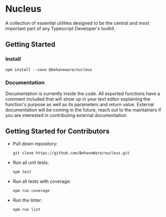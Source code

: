 # Nucleus

A collection of essential utilities designed to be the central and most important part of any Typescript Developer's toolkit.

## Getting Started

### Install

```shell
npm install --save @behaveware/nucleus
```

### Documentation

Documentation is currently inside the code. All exported functions have a comment included that will show up in your text editor explaining the function's purpose as well as its parameters and return value. External documentation will be coming in the future, reach out to the maintainers if you are interested in contributing external documentation.

## Getting Started for Contributors

- Pull down repository:

  ```shell
  git clone https://github.com/BehaveWare/nucleus.git
  ```

- Run all unit tests:

  ```shell
  npm test
  ```

- Run all tests with coverage:

  ```shell
  npm run coverage
  ```

- Run the linter:

  ```shell
  npm run lint
  ```
